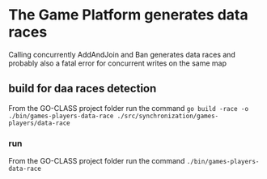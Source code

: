 # The Game Platform generates data races

Calling concurrently AddAndJoin and Ban generates data races and probably also a fatal error for concurrent writes on the same map

## build for daa races detection

From the GO-CLASS project folder run the command
`go build -race -o ./bin/games-players-data-race ./src/synchronization/games-players/data-race`

### run

From the GO-CLASS project folder run the command
`./bin/games-players-data-race`
